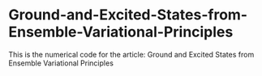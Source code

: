 # Ground-and-Excited-States-from-Ensemble-Variational-Principles
This is the numerical code for the article: Ground and Excited States from Ensemble Variational Principles
